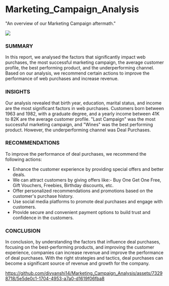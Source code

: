 # Marketing_Campaign_Analysis
"An overview of our Marketing Campaign aftermath."

<img src = "https://static.vecteezy.com/system/resources/previews/010/925/603/non_2x/marketing-campaign-business-strategy-digital-product-advertising-target-audience-in-social-media-brand-communication-company-website-flat-design-modern-illustration-vector.jpg">

### **SUMMARY**
In this report, we analysed the factors that significantly impact web purchases, the most successful marketing campaign, the average customer profile, the best performing product, and the underperforming channel. Based on our analysis, we recommend certain actions to improve the performance of web purchases and increase revenue.

### **INSIGHTS**
Our analysis revealed that birth year, education, marital status, and income are the most significant factors in web purchases. Customers born between 1963 and 1982, with a graduate degree, and a yearly income between 41K to 82K are the average customer profile. "Last Campaign" was the most successful marketing campaign, and "Wines" was the best performing product. However, the underperforming channel was Deal Purchases.

### **RECOMMENDATIONS**
To improve the performance of deal purchases, we recommend the following actions:
*	Enhance the customer experience by providing special offers and better deals.
*	We can attract customers by giving offers like:- Buy One Get One Free, Gift Vouchers, Freebies, Birthday discounts, etc.
*	Offer personalized recommendations and promotions based on the customer's purchase history.
*	Use social media platforms to promote deal purchases and engage with customers.
*	Provide secure and convenient payment options to build trust and confidence in the customers.

### **CONCLUSION**
In conclusion, by understanding the factors that influence deal purchases, focusing on the best-performing products, and improving the customer experience, companies can increase revenue and improve the performance of deal purchases. With the right strategies and tactics, deal purchases can become a significant source of revenue and growth for the company.


https://github.com/divyanshi14/Marketing_Campaign_Analysis/assets/73298718/5e5de0c1-1704-4953-a7a0-d1619f06fba8

